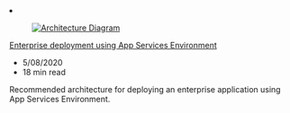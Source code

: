 <!-- This file is automatically generated by build/architectures/build_index.py. Any updates will be lost. -->

<!-- markdownlint-disable MD033 -->

<li class="grid-item item-column" data-categories="Management and Governance Featured ">
<article class="card">
    <div class="card-header has-margin-bottom-none" aria-hidden="true">
        <figure class="image diagram has-height-175 has-overflow-hidden level">
            <a href="/azure/architecture/reference-architectures/enterprise-integration/ase-standard-deployment"><img src="/azure/architecture/browse/thumbs/ase-standard-deployment.png" class="diagram" alt="Architecture Diagram" data-linktype="relative-path"></a>
        </figure>
    </div>
    <div class="card-content">
        <a class="card-content-title has-margin-top-none" href="/azure/architecture/reference-architectures/enterprise-integration/ase-standard-deployment">
            <p>Enterprise deployment using App Services Environment</p>
        </a>
        <ul class="card-content-metadata">
            <li>5/08/2020</li>
            <li>18 min read</li>
        </ul>
        <p class="card-content-description">Recommended architecture for deploying an enterprise application using App Services Environment.</p>
        <div class="bottom-to-top-fade is-hidden-mobile"></div>
    </div>
</article>
</li>
